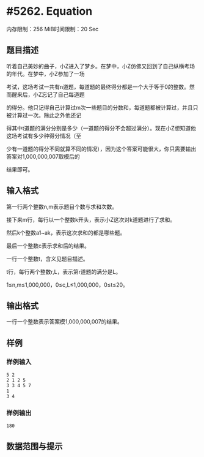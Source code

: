 # #5262. Equation

内存限制：256 MiB时间限制：20 Sec

## 题目描述

听着自己美妙的曲子，小Z进入了梦乡。在梦中，小Z仿佛又回到了自己纵横考场的年代。在梦中，小Z参加了一场

考试，这场考试一共有n道题，每道题的最终得分都是一个大于等于0的整数。然而醒来后，小Z忘记了自己每道题

的得分。他只记得自己计算过m次一些题目的分数和，每道题都被计算过，并且只被计算过一次。除此之外他还记

得其中t道题的满分分别是多少（一道题的得分不会超过满分）。现在小Z想知道他这场考试有多少种得分情况（至

少有一道题的得分不同就算不同的情况），因为这个答案可能很大，你只需要输出答案对1,000,000,007取模后的

结果即可。

## 输入格式

第一行两个整数n,m表示题目个数与求和次数。

接下来m行，每行以一个整数k开头，表示小Z这次对k道题进行了求和。

然后k个整数a1~ak，表示这次求和的都是哪些题。

最后一个整数c表示求和后的结果。

一行一个整数t，含义见题目描述。

t行，每行两个整数r,L，表示第r道题的满分是L。

1&le;n,m&le;1,000,000，0&le;c,L&le;1,000,000，0&le;t&le;20。

## 输出格式

一行一个整数表示答案模1,000,000,007的结果。

## 样例

### 样例输入

    
    5 2
    2 1 2 5
    3 3 4 5 7
    1
    3 4
    

### 样例输出

    
    180
    

## 数据范围与提示
